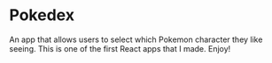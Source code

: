 # Pokedex
An app that allows users to select which Pokemon character they like seeing. This is one of the first React apps that I made. Enjoy!
